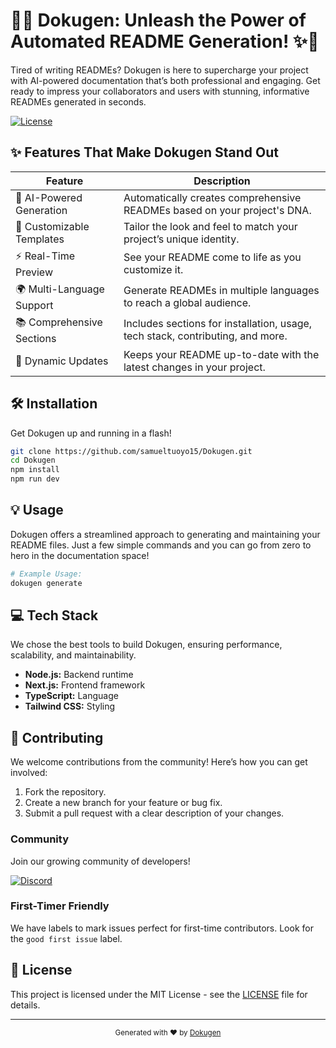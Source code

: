 # 🚀✨ Dokugen: Unleash the Power of Automated README Generation! ✨🚀

Tired of writing READMEs? Dokugen is here to supercharge your project with AI-powered documentation that’s both professional and engaging. Get ready to impress your collaborators and users with stunning, informative READMEs generated in seconds.

[![License](https://img.shields.io/badge/License-MIT-green.svg)](https://github.com/samueltuoyo15/Dokugen/blob/main/LICENSE)

## ✨ Features That Make Dokugen Stand Out

| Feature             | Description                                                                      |
|----------------------|---------------------------------------------------------------------------------|
| 🤖 AI-Powered Generation | Automatically creates comprehensive READMEs based on your project's DNA.      |
| 🎨 Customizable Templates | Tailor the look and feel to match your project’s unique identity.           |
| ⚡️ Real-Time Preview   | See your README come to life as you customize it.                           |
| 🌍 Multi-Language Support| Generate READMEs in multiple languages to reach a global audience.           |
| 📚 Comprehensive Sections | Includes sections for installation, usage, tech stack, contributing, and more. |
| 🔄 Dynamic Updates    | Keeps your README up-to-date with the latest changes in your project.        |

<!-- **[3D CARD: Consider a 3D card effect for each feature to make them pop!]** -->

## 🛠️ Installation

Get Dokugen up and running in a flash!

```bash
git clone https://github.com/samueltuoyo15/Dokugen.git
cd Dokugen
npm install
npm run dev
```

<!-- **[TYPING ANIMATION: Animate the above code block to simulate a real terminal.]** -->

## 💡 Usage

Dokugen offers a streamlined approach to generating and maintaining your README files. Just a few simple commands and you can go from zero to hero in the documentation space!

```bash
# Example Usage:
dokugen generate 
```

<!-- **[GIF/VIDEO Placeholder: Insert a short GIF or video showcasing how Dokugen works.]** -->

## 💻 Tech Stack

We chose the best tools to build Dokugen, ensuring performance, scalability, and maintainability.

- **Node.js:**  Backend runtime
- **Next.js:**  Frontend framework
- **TypeScript:** Language
- **Tailwind CSS:** Styling

## 🤝 Contributing

We welcome contributions from the community! Here’s how you can get involved:

1.  Fork the repository.
2.  Create a new branch for your feature or bug fix.
3.  Submit a pull request with a clear description of your changes.

### Community

Join our growing community of developers!

[![Discord](https://img.shields.io/discord/YOUR_DISCORD_SERVER_ID?label=Discord&logo=discord&color=7289DA)](YOUR_DISCORD_INVITE_LINK)

### First-Timer Friendly

We have labels to mark issues perfect for first-time contributors. Look for the `good first issue` label.

## 📜 License

This project is licensed under the MIT License - see the [LICENSE](https://github.com/samueltuoyo15/Dokugen/blob/main/LICENSE) file for details.

---

<p align="center">
  <sub>Generated with ❤️ by <a href="https://github.com/samueltuoyo15/Dokugen">Dokugen</a></sub>
</p>
